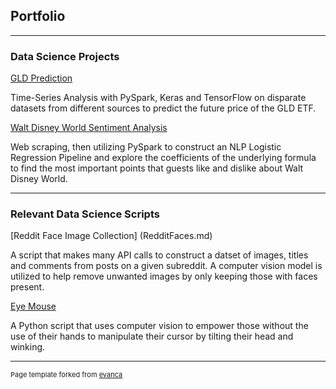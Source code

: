 ## Portfolio

---

### Data Science Projects 

[GLD Prediction](/AdvancedDataSciencecapstoneMD/GLDPrediction.md)

Time-Series Analysis with PySpark, Keras and TensorFlow on disparate datasets from different sources to predict the future price of the GLD ETF.

[Walt Disney World Sentiment Analysis](/DisneyReviews/DisneyReviews.md)

Web scraping, then utilizing PySpark to construct an NLP Logistic Regression Pipeline and explore the coefficients of the underlying formula to find the most important points that guests like and dislike about Walt Disney World.

---

### Relevant Data Science Scripts

[Reddit Face Image Collection] (RedditFaces.md)

A script that makes many API calls to construct a datset of images, titles and comments from posts on a given subreddit. A computer vision model is utilized to help remove unwanted images by only keeping those with faces present.

[Eye Mouse](EyeMouse.md)

A Python script that uses computer vision to empower those without the use of their hands to manipulate their cursor by tilting their head and winking.

---

<p style="font-size:11px">Page template forked from <a href="https://github.com/evanca/quick-portfolio">evanca</a></p>
<!-- Remove above link if you don't want to attibute -->

